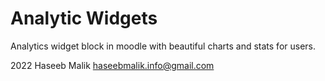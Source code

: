 # Analytic Widgets #

Analytics widget block in moodle with beautiful charts and stats for users.

2022 Haseeb Malik <haseebmalik.info@gmail.com>
